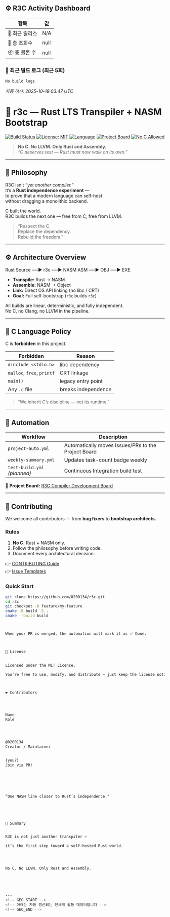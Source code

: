
<!-- DASHBOARD_START -->
## ⚙️ R3C Activity Dashboard

| 항목 | 값 |
|------|----|
| 🧩 최근 릴리스 | N/A |
| 👀 총 조회수 | null |
| 📦 총 클론 수 | null |

### 🧠 최근 빌드 로그 (최근 5회)
```
No build logs
```

_자동 갱신: 2025-10-19 03:47 UTC_
<!-- DASHBOARD_END -->

# 🦀 r3c — Rust LTS Transpiler + NASM Bootstrap

[![Build Status](https://img.shields.io/badge/build-passing-brightgreen)](https://github.com/0200134/r3c/actions)
[![License: MIT](https://img.shields.io/badge/license-MIT-blue.svg)](https://github.com/0200134/r3c/blob/main/LICENSE)
[![Language](https://img.shields.io/badge/language-Rust%20%2B%20NASM-orange)](#)
[![Project Board](https://img.shields.io/badge/board-R3C%20Compiler%20Dev-blueviolet)](https://github.com/0200134/r3c/projects)
[![No C Allowed](https://img.shields.io/badge/C%20code-forbidden-red)](#)

> **No C. No LLVM. Only Rust and Assembly.**  
> _“C deserves rest — Rust must now walk on its own.”_

---

## 🧠 Philosophy

R3C isn’t *“yet another compiler.”*  
It’s a **Rust independence experiment** —  
to prove that a modern language can self-host  
without dragging a monolithic backend.

C built the world.  
R3C builds the next one — free from C, free from LLVM.

> “Respect the C.  
> Replace the dependency.  
> Rebuild the freedom.”

---

## ⚙️ Architecture Overview




Rust Source  ──▶  r3c  ──▶  NASM ASM  ──▶  OBJ  ──▶  EXE



- **Transpile:** Rust → NASM  
- **Assemble:** NASM → Object  
- **Link:** Direct OS API linking (no libc / CRT)  
- **Goal:** Full self-bootstrap (`r3c` builds `r3c`)

All builds are linear, deterministic, and fully independent.  
No C, no Clang, no LLVM in the pipeline.

---

## 🚫 C Language Policy

C is **forbidden** in this project.

| Forbidden | Reason |
|------------|--------|
| `#include <stdio.h>` | libc dependency |
| `malloc`, `free`, `printf` | CRT linkage |
| `main()` | legacy entry point |
| Any `.c` file | breaks independence |

> “We inherit C’s discipline — not its runtime.”

---

## 🤖 Automation

| Workflow | Description |
|-----------|-------------|
| `project-auto.yml` | Automatically moves Issues/PRs to the Project Board |
| `weekly-summary.yml` | Updates task-count badge weekly |
| `test-build.yml` *(planned)* | Continuous Integration build test |

🔗 **Project Board:** [R3C Compiler Development Board](https://github.com/0200134/r3c/projects)

---

## 🤝 Contributing

We welcome all contributors — from **bug fixers** to **bootstrap architects.**

### Rules
1. **No C.** Rust + NASM only.  
2. Follow the philosophy before writing code.  
3. Document every architectural decision.

👉 [CONTRIBUTING Guide](https://github.com/0200134/r3c/blob/main/CONTRIBUTING.md)  
👉 [Issue Templates](https://github.com/0200134/r3c/issues/new/choose)

### Quick Start

```bash
git clone https://github.com/0200134/r3c.git
cd r3c
git checkout -b feature/my-feature
cmake -B build -S .
cmake --build build



When your PR is merged, the automation will mark it as ✅ Done.



🧾 License


Licensed under the MIT License.

You’re free to use, modify, and distribute — just keep the license notice.



❤️ Contributors




Name
Role




@0200134
Creator / Maintainer


(you?)
Join via PR!






“One NASM line closer to Rust’s independence.”





🏁 Summary


R3C is not just another transpiler —

it’s the first step toward a self-hosted Rust world.




No C. No LLVM. Only Rust and Assembly.





---
<!-- GEO_START -->
<!-- 아래는 자동 갱신되는 전세계 활동 데이터입니다 -->
<!-- GEO_END -->
